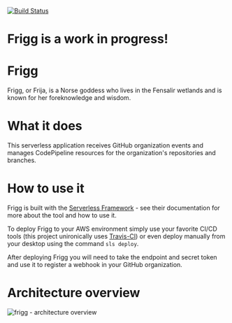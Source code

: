 [![Build Status][travis-badge]][travis-badge-url]

# Frigg is a work in progress!

# Frigg
Frigg, or Frija, is a Norse goddess who lives in the Fensalir wetlands and is known for her foreknowledge and wisdom.

# What it does
This serverless application receives GitHub organization events and manages CodePipeline resources for the organization's repositories and branches.

# How to use it
Frigg is built with the [Serverless Framework](https://serverless.com/) - see their documentation for more about the tool and how to use it.

To deploy Frigg to your AWS environment simply use your favorite CI/CD tools (this project unironically uses [Travis-CI](https://travis-ci.org/manwaring/odin)) or even deploy manually from your desktop using the command `sls deploy`.

After deploying Frigg you will need to take the endpoint and secret token and use it to register a webhook in your GitHub organization.

# Architecture overview
![frigg - architecture overview](https://cloudcraft.co/view/b0b457b5-9a97-45e1-9773-bfff692be287?key=lZqsUA5p0RL10ghUZSNg3w)

[travis-badge]: https://travis-ci.org/manwaring/frigg.svg?branch=master		
[travis-badge-url]: https://travis-ci.org/manwaring/frigg
